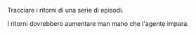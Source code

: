 
Tracciare i ritorni di una serie di episodi.

I ritorni dovrebbero aumentare man mano che l'agente impara.
